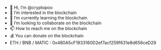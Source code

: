 - 👋 Hi, I’m @cryptopoo
- 👀 I’m interested in the blockchain
- 🌱 I’m currently learning the blockchain
- 💞️ I’m looking to collaborate on the blockchain
- 📫 How to reach me on the blockchain
- 💰 You can donate on the blockchain
- ETH / BNB / MATIC : 0x480A5cF1933160D2ef7acf259f631e8d656ceD29 

<!---
cryptopoo/cryptopoo is a ✨ special ✨ repository because its `README.md` (this file) appears on your GitHub profile.
You can click the Preview link to take a look at your changes.
--->
